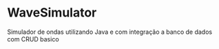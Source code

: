 # WaveSimulator
Simulador de ondas utilizando Java e com integração a banco de dados com CRUD basico
